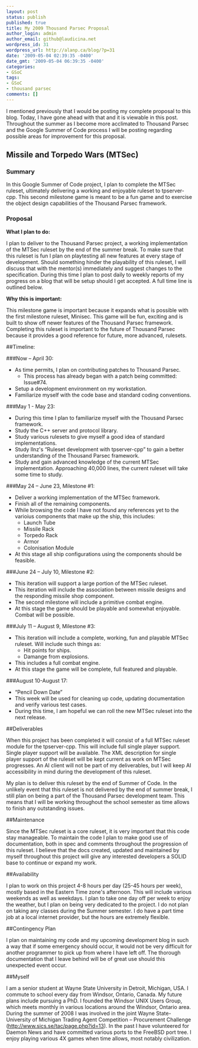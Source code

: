 ```yaml
---
layout: post
status: publish
published: true
title: My 2009 Thousand Parsec Proposal
author_login: admin
author_email: github@laudicina.net
wordpress_id: 31
wordpress_url: http://alanp.ca/blog/?p=31
date: '2009-05-04 02:39:35 -0400'
date_gmt: '2009-05-04 06:39:35 -0400'
categories:
- GSoC
tags:
- GSoC
- thousand parsec
comments: []
---
```

I mentioned previously that I would be posting my complete proposal to this blog. Today, I have gone ahead with that and it is viewable in this post. Throughout the summer as I become more acclimated to Thousand Parsec and the Google Summer of Code process I will be posting regarding possible areas for improvement for this proposal.

## Missile and Torpedo Wars (MTSec)

### Summary

In this Google Summer of Code project, I plan to complete the MTSec ruleset, ultimately delivering a working and enjoyable ruleset to tpserver-cpp. This second milestone game is meant to be a fun game and to exercise the object design capabilities of the Thousand Parsec framework.

### Proposal

**What I plan to do:**

I plan to deliver to the Thousand Parsec project, a working implementation of the MTSec ruleset by the end of the summer break. To make sure that this ruleset is fun I plan on playtesting all new features at every stage of development. Should something hinder the playability of this ruleset, I will discuss that with the mentor(s) immediately and suggest changes to the specification. During this time I plan to post daily to weekly reports of my progress on a blog that will be setup should I get accepted. A full time line is outlined below.

**Why this is important:**

This milestone game is important because it expands what is possible with the first milestone ruleset, Minisec. This game will be fun, exciting and is built to show off newer features of the Thousand Parsec framework. Completing this ruleset is important to the future of Thousand Parsec because it provides a good reference for future, more advanced, rulesets.

##Timeline:

###Now – April 30:

*   As time permits, I plan on contributing patches to Thousand Parsec.
	*   This process has already began with a patch being committed: Issue#74.
*   Setup a development environment on my workstation.
*   Familiarize myself with the code base and standard coding conventions.

###May 1 - May 23:
*   During this time I plan to familiarize myself with the Thousand Parsec framework.
*   Study the C++ server and protocol library.
*   Study various rulesets to give myself a good idea of standard implementations.
*   Study llnz's “Ruleset development with tpserver-cpp” to gain a better understanding of the Thousand Parsec framework.
*   Study and gain advanced knowledge of the current MTSec implementation. Approaching 40,000 lines, the current ruleset will take some time to study.

###May 24 – June 23, Milestone #1:
*   Deliver a working implementation of the MTSec framework.
*   Finish all of the remaining components.
*   While browsing the code I have not found any references yet to the varioius components that make up the ship, this includes:
	*   Launch Tube
    *   Missile Rack
    *   Torpedo Rack
    *   Armor
    *   Colonisation Module
*   At this stage all ship configurations using the components should be feasible.

###June 24 – July 10, Milestone #2:
*   This iteration will support a large portion of the MTSec ruleset.
*   This iteration will include the association between missile designs and the responding missile shop component.
*   The second milestone will include a primitive combat engine.
*   At this stage the game should be playable and somewhat enjoyable. Combat will be possible.

###July 11 – August 9, Milestone #3:
*   This iteration will include a complete, working, fun and playable MTSec ruleset. Will include such things as:
    *   Hit points for ships.
    *   Damange from explosions.
*   This includes a full combat engine.
*   At this stage the game will be complete, full featured and playable.

###August 10-August 17:
*   “Pencil Down Date”
*   This week will be used for cleaning up code, updating documentation and verify various test cases.
*   During this time, I am hopeful we can roll the new MTSec ruleset into the next release.

##Deliverables

When this project has been completed it will consist of a full MTSec ruleset module for the tpserver-cpp. This will include full single player support. Single player support will be available. The XML description for single player support of the ruleset will be kept current as work on MTSec progresses. An AI client will not be part of my deliverables, but I will keep AI accessibility in mind during the development of this ruleset.

My plan is to deliver this ruleset by the end of Summer of Code. In the unlikely event that this ruleset is not delivered by the end of summer break, I still plan on being a part of the Thousand Parsec development team. This means that I will be working throughout the school semester as time allows to finish any outstanding issues.

##Maintenance

Since the MTSec ruleset is a core ruleset, it is very important that this code stay manageable. To maintain the code I plan to make good use of documentation, both in spec and comments throughout the progression of this ruleset. I believe that the docs created, updated and maintained by myself throughout this project will give any interested developers a SOLID base to continue or expand my work.

##Availability

I plan to work on this project 4-8 hours per day (25-45 hours per week), mostly based in the Eastern Time zone's afternoon. This will include various weekends as well as weekdays. I plan to take one day off per week to enjoy the weather, but I plan on being very dedicated to the project. I do not plan on taking any classes during the Summer semester. I do have a part time job at a local internet provider, but the hours are extremely flexible.

##Contingency Plan

I plan on maintaining my code and my upcoming development blog in such a way that if some emergency should occur, it would not be very difficult for another programmer to pick up from where I have left off. The thorough documentation that I leave behind will be of great use should this unexpected event occur.

##Myself

I am a senior student at Wayne State University in Detroit, Michigan, USA. I commute to school every day from Windsor, Ontario, Canada. My future plans include pursuing a PhD. I founded the Windsor UNIX Users Group, which meets monthly in various locations around the Windsor, Ontario area. During the summer of 2008 I was involved in the joint Wayne State-University of Michigan Trading Agent Competition – Procurement Challenge (http://www.sics.se/tac/page.php?id=13). In the past I have volunteered for Daemon News and have committed various ports to the FreeBSD port tree. I enjoy playing various 4X games when time allows, most notably civilization.
